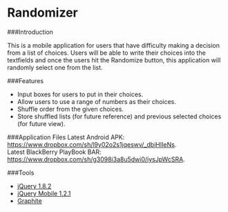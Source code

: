 Randomizer
==========

###Introduction

This is a mobile application for users that have difficulty making a decision from a list of choices. Users will be able to write their choices into the textfields and once the users hit the Randomize button, this application will randomly select one from the list.

###Features
 * Input boxes for users to put in their choices.
 * Allow users to use a range of numbers as their choices.
 * Shuffle order from the given choices.
 * Store shuffled lists (for future reference) and previous selected choices (for future view).

###Application Files
Latest Android APK: https://www.dropbox.com/sh/l9y02o2s1jqeswv/_dbiHIIeNs. <br>
Latest BlackBerry PlayBook BAR: https://www.dropbox.com/sh/g3098i3a8u5dwi0/iysJpWcSRA.

###Tools
 * [jQuery 1.8.2](http://jquery.com/)
 * [jQuery Mobile 1.2.1](http://jquerymobile.com/)
 * [Graphite](http://driftyco.github.io/graphite/)

